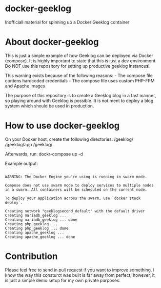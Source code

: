 # docker-geeklog
Inofficiall material for spinning up a Docker Geeklog container

# About docker-geeklog
This is just a simple example of how Geeklog can be deployed via Docker (compose).
It is highly important to state that this is just a dev environment.
Do NOT use this repository for setting up productive geeklog instances!

This warning exists because of the following reasons:
	- The compose file contens hardcoded credentials
	- The compose file uses custom PHP-FPM and Apache images

The purpose of this repository is to create a Geeklog blog in a fast manner, so playing around with Geeklog is possible.
It is not ment to deploy a blog system which should be used in production.

# How to use docker-geeklog
On your Docker host, create the following directories:
	/geeklog/
	/geeklog/app
	/geeklog/


Afterwards, run:
	dockr-compose up -d

Example output:

~~~

WARNING: The Docker Engine you're using is running in swarm mode.
 
Compose does not use swarm mode to deploy services to multiple nodes in a swarm. All containers will be scheduled on the current node.
 
To deploy your application across the swarm, use `docker stack deploy`.
 
Creating network "geeklogsecond_default" with the default driver
Creating mariadb_geeklog ...
Creating mariadb_geeklog ... done
Creating php_geeklog ...
Creating php_geeklog ... done
Creating apache_geeklog ...
Creating apache_geeklog ... done

~~~

# Contribution
Please feel free to send in pull request if you want to improve something.
I know the way this consturct was built is far away from perfect; however, it is just a simple demo setup for my own private purposes.
